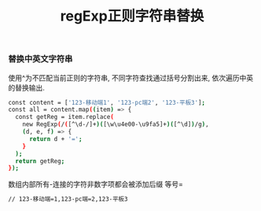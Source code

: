 ﻿---
title: "regExp正则字符串替换"
tags:
  - Articles
---

### 替换中英文字符串

使用^为不匹配当前正则的字符串, 不同字符查找通过括号分割出来, 依次遍历中英的替换输出.

```bash
const content = ['123-移动端1', '123-pc端2', '123-平板3'];
const all = content.map((item) => {
  const getReg = item.replace(
    new RegExp(/([^\d-/]+)([\w\u4e00-\u9fa5]+)([^\d])/g),
    (d, e, f) => {
      return d + '=';
    }
  );
  return getReg;
});

```

数组内部所有-连接的字符非数字项都会被添加后缀 等号=

```bash
// 123-移动端=1,123-pc端=2,123-平板3
 ```